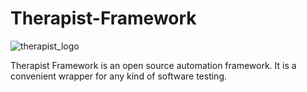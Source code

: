 # Therapist-Framework

![therapist_logo](https://user-images.githubusercontent.com/60264697/173897052-8fe9deac-b088-40c4-ac14-c85b8b0f675c.jpg)

Therapist Framework is an open source automation framework. It is a convenient wrapper for any kind of software testing.
